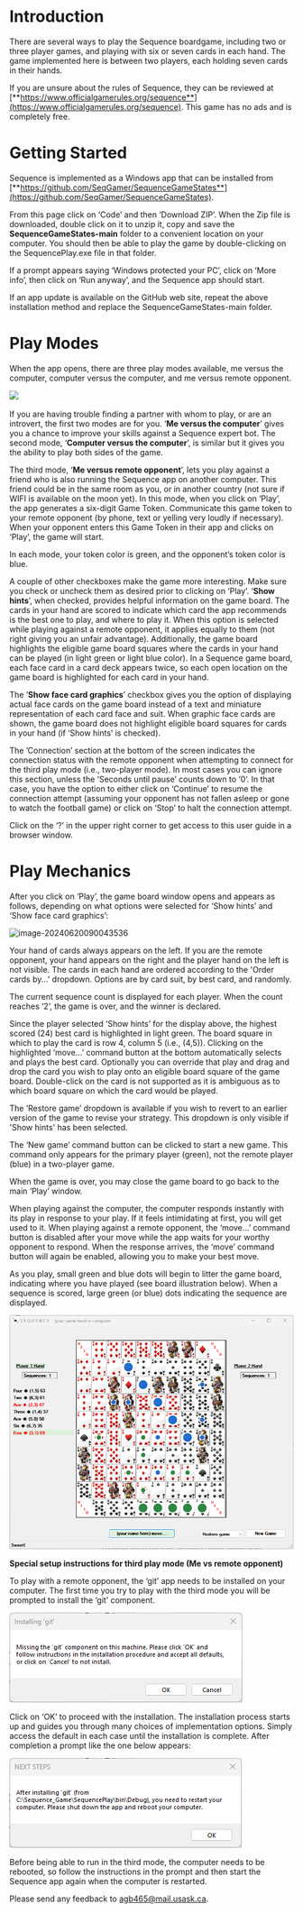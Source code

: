 # Introduction

There are several ways to play the Sequence boardgame, including two or three player games, and playing with six or seven cards in each hand. The game implemented here is between two players, each holding seven cards in their hands. 

If you are unsure about the rules of Sequence, they can be reviewed at [**https://www.officialgamerules.org/sequence**](https://www.officialgamerules.org/sequence). This game has no ads and is completely free.

# Getting Started

Sequence is implemented as a Windows app that can be installed from [**https://github.com/SeqGamer/SequenceGameStates**](https://github.com/SeqGamer/SequenceGameStates).

From this page click on ‘Code’ and then ‘Download ZIP’. When the Zip file is downloaded, double click on it to unzip it, copy and save the **SequenceGameStates-main** folder to a convenient location on your computer. You should then be able to play the game by double-clicking on the SequencePlay.exe file in that folder.

If a prompt appears saying ‘Windows protected your PC’, click on ‘More info’, then click on ‘Run anyway’, and the Sequence app should start.

If an app update is available on the GitHub web site, repeat the above installation method and replace the SequenceGameStates-main folder.

# Play Modes

When the app opens, there are three play modes available, me versus the computer, computer versus the computer, and me versus remote opponent.

![](../../../SequenceGameStates/media/df4d2a0093608b6226c938f3ab071c52.png)

If you are having trouble finding a partner with whom to play, or are an introvert, the first two modes are for you. ‘**Me versus the computer**’ gives you a chance to improve your skills against a Sequence expert bot. The second mode, ‘**Computer versus the computer**’, is similar but it gives you the ability to play both sides of the game.

The third mode, ‘**Me versus remote opponent**’, lets you play against a friend who is also running the Sequence app on another computer. This friend could be in the same room as you, or in another country (not sure if WIFI is available on the moon yet). In this mode, when you click on ‘Play’, the app generates a six-digit Game Token. Communicate this game token to your remote opponent (by phone, text or yelling very loudly if necessary). When your opponent enters this Game Token in their app and clicks on ‘Play’, the game will start.

In each mode, your token color is green, and the opponent’s token color is blue.

A couple of other checkboxes make the game more interesting. Make sure you check or uncheck them as desired prior to clicking on ‘Play’. ‘**Show hints**’, when checked, provides helpful information on the game board. The cards in your hand are scored to indicate which card the app recommends is the best one to play, and where to play it. When this option is selected while playing against a remote opponent, it applies equally to them (not right giving you an unfair advantage). Additionally, the game board highlights the eligible game board squares where the cards in your hand can be played (in light green or light blue color). In a Sequence game board, each face card in a card deck appears twice, so each open location on the game board is highlighted for each card in your hand.

The ’**Show face card graphics**’ checkbox gives you the option of displaying actual face cards on the game board instead of a text and miniature representation of each card face and suit. When graphic face cards are shown, the game board does not highlight eligible board squares for cards in your hand (if ‘Show hints’ is checked).

The ’Connection’ section at the bottom of the screen indicates the connection status with the remote opponent when attempting to connect for the third play mode (i.e., two-player mode). In most cases you can ignore this section, unless the ‘Seconds until pause’ counts down to ‘0’. In that case, you have the option to either click on ‘Continue’ to resume the connection attempt (assuming your opponent has not fallen asleep or gone to watch the football game) or click on ‘Stop’ to halt the connection attempt.

Click on the ‘?’ in the upper right corner to get access to this user guide in a browser window.

# Play Mechanics

After you click on ‘Play’, the game board window opens and appears as follows, depending on what options were selected for ‘Show hints’ and ‘Show face card graphics’:



![image-20240620090043536](C:\Users\agb46\AppData\Roaming\Typora\typora-user-images\image-20240620090043536.png)

Your hand of cards always appears on the left. If you are the remote opponent, your hand appears on the right and the player hand on the left is not visible. The cards in each hand are ordered according to the 'Order cards by...' dropdown. Options are by card suit, by best card, and randomly.

The current sequence count is displayed for each player. When the count reaches ‘2’, the game is over, and the winner is declared.

Since the player selected ‘Show hints’ for the display above, the highest scored (24) best card is highlighted in light green. The board square in which to play the card is row 4, column 5 (i.e., (4,5)). Clicking on the highlighted ‘move...’ command button at the bottom automatically selects and plays the best card. Optionally you can override that play and drag and drop the card you wish to play onto an eligible board square of the game board. Double-click on the card is not supported as it is ambiguous as to which board square on which the card would be played.

The ’Restore game’ dropdown is available if you wish to revert to an earlier version of the game to revise your strategy. This dropdown is only visible if 'Show hints' has been selected.

The ‘New game’ command button can be clicked to start a new game. This command only appears for the primary player (green), not the remote player (blue) in a two-player game.

When the game is over, you may close the game board to go back to the main ‘Play’ window.

When playing against the computer, the computer responds instantly with its play in response to your play. If it feels intimidating at first, you will get used to it. When playing against a remote opponent, the ‘move...’ command button is disabled after your move while the app waits for your worthy opponent to respond. When the response arrives, the ‘move’ command button will again be enabled, allowing you to make your best move.



As you play, small green and blue dots will begin to litter the game board, indicating where you have played (see board illustration below). When a sequence is scored, large green (or blue) dots indicating the sequence are displayed.

![](media/b7e5888a7f61694322b18d556bacfe5b.png)

**Special setup instructions for third play mode (Me vs remote opponent)**

To play with a remote opponent, the ‘git’ app needs to be installed on your computer. The first time you try to play with the third mode you will be prompted to install the ‘git’ component.

![](media/e442dac0af98024ddcda65364aeb4571.png)

Click on ‘OK’ to proceed with the installation. The installation process starts up and guides you through many choices of implementation options. Simply access the default in each case until the installation is complete. After completion a prompt like the one below appears:

![A screenshot of a computer Description automatically generated](media/c9fbf329c703efa285c1d3bd7a1919b0.png)

Before being able to run in the third mode, the computer needs to be rebooted, so follow the instructions in the prompt and then start the Sequence app again when the computer is restarted.

Please send any feedback to [agb465@mail.usask.ca](mailto:agb465@mail.usask.ca).

